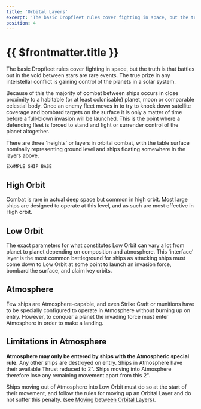 ```yaml
---
title: 'Orbital Layers'
excerpt: 'The basic Dropfleet rules cover fighting in space, but the truth is that battles out in the void between stars are rare events.'
position: 4
---
```


# {{ $frontmatter.title }}

The basic Dropfleet rules cover fighting in space, but the truth is that battles out in the void between stars are rare events. The true prize in any interstellar conflict is gaining control of the planets in a solar system.

Because of this the majority of combat between ships occurs in close proximity to a habitable (or at least colonisable) planet, moon or comparable celestial body. Once an enemy fleet moves in to try to knock down satellite coverage and bombard targets on the surface it is only a matter of time before a full-blown invasion will be launched. This is the point where a defending fleet is forced to stand and fight or surrender control of the planet altogether.

There are three 'heights' or layers in orbital combat, with the table surface nominally representing ground level and ships floating somewhere in the layers above.

```ÌMG
EXAMPLE SHIP BASE
```

## High Orbit

Combat is rare in actual deep space but common in high orbit. Most large ships are designed to operate at this level, and as such are most effective in High orbit.

## Low Orbit

The exact parameters for what constitutes Low Orbit can vary a lot from planet to planet depending on composition and atmosphere. This 'interface' layer is the most common battleground for ships as attacking ships must come down to Low Orbit at some point to launch an invasion force, bombard the surface, and claim key orbits.

## Atmosphere

Few ships are Atmosphere-capable, and even Strike Craft or munitions have to be specially configured to operate in Atmosphere without burning up on entry. However, to conquer a planet the invading force must enter Atmosphere in order to make a landing.

## Limitations in Atmosphere

**Atmosphere may only be entered by ships with the Atmospheric special rule**. Any other ships are destroyed on entry. Ships in Atmosphere have their available Thrust reduced to 2". Ships moving into Atmosphere therefore lose any remaining movement apart from this 2".

Ships moving out of Atmosphere into Low Orbit must do so at the start of their movement, and follow the rules for moving up an Orbital Layer and do not suffer this penalty. (see [Moving between Orbital Layers](/en/dfc/core-rules/movement#moving-between-orbital-layers)).
